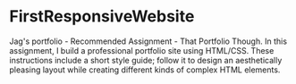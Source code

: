 # FirstResponsiveWebsite
Jag's portfolio - Recommended Assignment - That Portfolio Though. In this assignment, I build a professional portfolio site using HTML/CSS. These instructions include a short style guide; follow it to design an aesthetically pleasing layout while creating different kinds of complex HTML elements.
